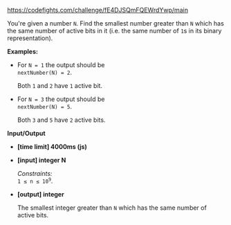 https://codefights.com/challenge/fE4DJSQmFQEWrdYwp/main
<p>You're given a number <code>N</code>. Find the smallest number greater than <code>N</code> which has the same number of active bits in it (i.e. the same number of <code>1</code>s in its binary representation).</p>
<p><strong>Examples:</strong></p>
<ul>
<li>
<p>For <code>N = 1</code> the output should be<br>
<code>nextNumber(N) = 2</code>.</p>
<p>Both <code>1</code> and <code>2</code> have <code>1</code> active bit.</p>
</li>
<li>
<p>For <code>N = 3</code> the output should be<br>
<code>nextNumber(N) = 5</code>.</p>
<p>Both <code>3</code> and <code>5</code> have <code>2</code> active bits.</p>
</li>
</ul>
<p><strong>Input/Output</strong></p>
<ul>
<li><strong>[time limit] 4000ms (js)</strong></li>
</ul>
<ul>
<li>
<p><strong>[input] integer N</strong></p>
<p><em>Constraints:</em><br>
<code>1 ≤ n ≤ 10<sup>9</sup></code>.</p>
</li>
<li>
<p><strong>[output] integer</strong></p>
<p>The smallest integer greater than <code>N</code> which has the same number of active bits.</p>
</li>
</ul>
